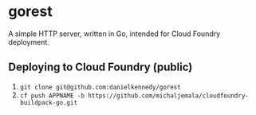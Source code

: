 gorest
======
A simple HTTP server, written in Go, intended for Cloud Foundry deployment.

## Deploying to Cloud Foundry (public)

1. `git clone git@github.com:danielkennedy/gorest`
1. `cf push APPNAME -b https://github.com/michaljemala/cloudfoundry-buildpack-go.git`
